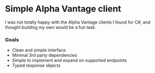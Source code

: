 # Simple Alpha Vantage client

I was not totally happy with the Alpha Vantage clients I found for C#, and thought building my own would be a fun task.

### Goals
* Clean and simple interface
* Minimal 3rd party dependencies
* Simple to implement and expand on supported endpoints
* Typed response objects

